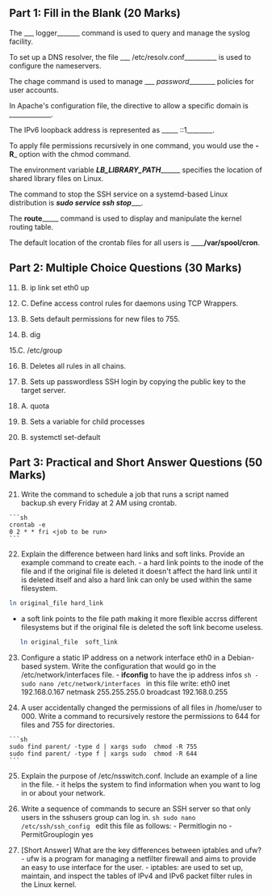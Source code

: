 ## Part 1: Fill in the Blank (20 Marks)

The ___  logger_______ command is used to query and manage the syslog facility. 

To set up a DNS resolver, the file ___    /etc/resolv.conf__________ is used to configure the nameservers. 

The chage command is used to manage ___  _password_________ policies for user accounts.

In Apache's configuration file, the directive to allow a specific domain is _____________. 

The IPv6 loopback address is represented as _____  ::1________. 

To apply file permissions recursively in one command, you would use the ______-R_______ option with the chmod command. 

The environment variable   ___LB_LIBRARY_PATH_________ specifies the location of shared library files on Linux. 

The command to stop the SSH service on a systemd-based Linux distribution is _____sudo service ssh stop________. 

The ____route_________ command is used to display and manipulate the kernel routing table.

The default location of the crontab files for all users is ________/var/spool/cron____.

## Part 2: Multiple Choice Questions (30 Marks)

11.   B. ip link set eth0 up
  
12.  C. Define access control rules for daemons using TCP Wrappers.
      
13.  B. Sets default permissions for new files to 755.
    
14.  B. dig

15.C. /etc/group
      
16.  B. Deletes all rules in all chains.

17.   B. Sets up passwordless SSH login by copying the public key to the target server.
    
18.  A. quota
   
19. B. Sets a variable for child processes
    
20.   B. systemctl set-default
    
    

## Part 3: Practical and Short Answer Questions (50 Marks)

  21.  Write the command to schedule a job that runs a script named backup.sh every Friday at 2 AM using crontab. 

    ```sh
    crontab -e
    0 2 * * fri <job to be run>
    ```


22.    Explain the difference between hard links and soft links. Provide an example command to create each. 
    - a hard link points to the inode of the file 
   and if the original file is deleted it doesn't affect the hard link until it is deleted itself 
   and also a hard link can only be used within the same filesystem.
```sh
ln original_file hard_link
```
   - a soft link points to the file path making it more flexible accrss different filesystems 
    but if the original file is deleted the soft link become useless.
  ```sh
     ln original_file  soft_link
```

  23. Configure a static IP address on a network interface eth0 in a Debian-based system. Write the configuration that would go in the /etc/network/interfaces file. 
    - **ifconfig** to have the ip address infos
    ```sh
    - sudo nano /etc/network/interfaces
    ```
    in this file write:
    eth0
    inet 192.168.0.167 
     netmask 255.255.255.0 
      broadcast 192.168.0.255
      
   24.  A user accidentally changed the permissions of all files in /home/user to 000. Write a command to recursively restore the permissions to 644 for files and 755 for directories. 

    ```sh
    sudo find parent/ -type d | xargs sudo  chmod -R 755
    sudo find parent/ -type f | xargs sudo  chmod -R 644
    ```

   25. Explain the purpose of /etc/nsswitch.conf. Include an example of a line in the file. 
    - it helps the system to find information when you want to log in or about your network.

  26. Write a sequence of commands to secure an SSH server so that only users in the sshusers group can log in.
    ```sh
    sudo nano /etc/ssh/ssh_config
    ```
    edit this file as follows:
    - Permitlogin no
    - PermitGrouplogin yes



   27. [Short Answer]
    What are the key differences between iptables and ufw? 
    - ufw is a program for managing a netfilter firewall and aims to provide an easy to use interface for the user.
    - iptables:  are used to set up, maintain, and inspect the tables of IPv4 and IPv6 packet filter rules in the Linux kernel.

